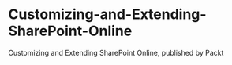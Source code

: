 # Customizing-and-Extending-SharePoint-Online
Customizing and Extending SharePoint Online, published by Packt
